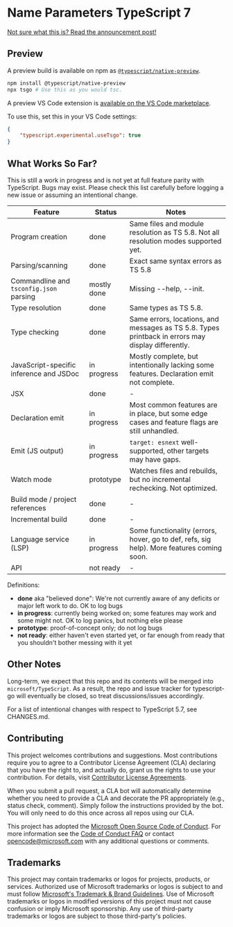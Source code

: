 # Name Parameters TypeScript 7

[Not sure what this is? Read the announcement post!](https://devblogs.microsoft.com/typescript/typescript-native-port/)

## Preview

A preview build is available on npm as [`@typescript/native-preview`](https://www.npmjs.com/package/@typescript/native-preview).

```sh
npm install @typescript/native-preview
npx tsgo # Use this as you would tsc.
```

A preview VS Code extension is [available on the VS Code marketplace](https://marketplace.visualstudio.com/items?itemName=TypeScriptTeam.native-preview).

To use this, set this in your VS Code settings:

```json
{
    "typescript.experimental.useTsgo": true
}
```

## What Works So Far?

This is still a work in progress and is not yet at full feature parity with TypeScript. Bugs may exist. Please check this list carefully before logging a new issue or assuming an intentional change.

| Feature | Status | Notes |
|---------|--------|-------|
| Program creation | done | Same files and module resolution as TS 5.8. Not all resolution modes supported yet. |
| Parsing/scanning | done | Exact same syntax errors as TS 5.8 |
| Commandline and `tsconfig.json` parsing | mostly done | Missing --help, --init. |
| Type resolution | done | Same types as TS 5.8. |
| Type checking | done | Same errors, locations, and messages as TS 5.8. Types printback in errors may display differently. |
| JavaScript-specific inference and JSDoc | in progress | Mostly complete, but intentionally lacking some features. Declaration emit not complete. |
| JSX | done | - |
| Declaration emit | in progress | Most common features are in place, but some edge cases and feature flags are still unhandled. |
| Emit (JS output) | in progress | `target: esnext` well-supported, other targets may have gaps. |
| Watch mode | prototype | Watches files and rebuilds, but no incremental rechecking. Not optimized. |
| Build mode / project references | done | - |
| Incremental build | done | - |
| Language service (LSP) | in progress | Some functionality (errors, hover, go to def, refs, sig help). More features coming soon. |
| API | not ready | - |

Definitions:

 * **done** aka "believed done": We're not currently aware of any deficits or major left work to do. OK to log bugs
 * **in progress**: currently being worked on; some features may work and some might not. OK to log panics, but nothing else please
 * **prototype**: proof-of-concept only; do not log bugs
 * **not ready**: either haven't even started yet, or far enough from ready that you shouldn't bother messing with it yet

## Other Notes

Long-term, we expect that this repo and its contents will be merged into `microsoft/TypeScript`.
As a result, the repo and issue tracker for typescript-go will eventually be closed, so treat discussions/issues accordingly.

For a list of intentional changes with respect to TypeScript 5.7, see CHANGES.md.

## Contributing

This project welcomes contributions and suggestions.  Most contributions require you to agree to a
Contributor License Agreement (CLA) declaring that you have the right to, and actually do, grant us
the rights to use your contribution. For details, visit [Contributor License Agreements](https://cla.opensource.microsoft.com).

When you submit a pull request, a CLA bot will automatically determine whether you need to provide
a CLA and decorate the PR appropriately (e.g., status check, comment). Simply follow the instructions
provided by the bot. You will only need to do this once across all repos using our CLA.

This project has adopted the [Microsoft Open Source Code of Conduct](https://opensource.microsoft.com/codeofconduct/).
For more information see the [Code of Conduct FAQ](https://opensource.microsoft.com/codeofconduct/faq/) or
contact [opencode@microsoft.com](mailto:opencode@microsoft.com) with any additional questions or comments.

## Trademarks

This project may contain trademarks or logos for projects, products, or services. Authorized use of Microsoft
trademarks or logos is subject to and must follow
[Microsoft's Trademark & Brand Guidelines](https://www.microsoft.com/legal/intellectualproperty/trademarks/usage/general).
Use of Microsoft trademarks or logos in modified versions of this project must not cause confusion or imply Microsoft sponsorship.
Any use of third-party trademarks or logos are subject to those third-party's policies.
